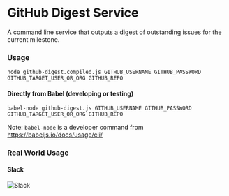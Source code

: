 # GitHub Digest Service

A command line service that outputs a digest of outstanding issues for the current milestone.

### Usage

`node github-digest.compiled.js GITHUB_USERNAME GITHUB_PASSWORD GITHUB_TARGET_USER_OR_ORG GITHUB_REPO`

#### Directly from Babel (developing or testing)

`babel-node github-digest.js GITHUB_USERNAME GITHUB_PASSWORD GITHUB_TARGET_USER_OR_ORG GITHUB_REPO`

Note: `babel-node` is a developer command from https://babeljs.io/docs/usage/cli/

### Real World Usage

#### Slack
![Slack](http://i.imgur.com/prk4h9w.png)
